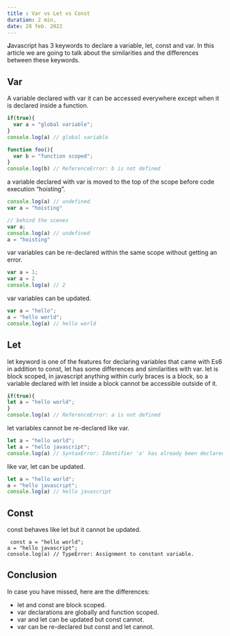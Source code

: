 ```yaml
---
title : Var vs Let vs Const 
duration: 2 min,
date: 28 feb. 2022
---
```


**J**avascript has 3 keywords to declare a variable, let, const and var. In this article we are going to talk about the similarities and the differences between these keywords.

## Var 
A variable declared with var it can be accessed everywhere except when it is declared inside a function.
```javascript
if(true){
  var a = "global variable";
}
console.log(a) // global variable

function foo(){
  var b = "function scoped";
}
console.log(b) // ReferenceError: b is not defined
```
a variable declared with var is moved to the top of the scope before code execution “hoisting”.
```javascript
console.log(a) // undefined
var a = "hoisting"

// behind the scenes 
var a;
console.log(a) // undefined
a = "hoisting"  
```
var variables can be re-declared within the same scope without getting an error.
```javascript
var a = 1;
var a = 2 
console.log(a) // 2
```
var variables can be updated.
```javascript
var a = "hello";
a = "hello world";
console.log(a) // hello world
``` 

## Let
let keyword is one of the features for declaring variables that came with Es6 in addition to const, let has some differences and similarities with var.
let is block scoped, in javascript anything within curly braces is a block, so a variable declared with let inside a block cannot be accessible outside of it.
```javascript
if(true){
let a = "hello world";
}
console.log(a) // ReferenceError: a is not defined
```
let variables cannot be re-declared like var.
```javascript
let a = "hello world";
let a = "hello javascript";
console.log(a) // SyntaxError: Identifier 'a' has already been declared
```
like var, let can be updated.
```javascript
let a = "hello world";
a = "hello javascript";
console.log(a) // hello javascript
```
## Const 
const behaves like let but it cannot be updated.
```javscript
 const a = "hello world";
a = "hello javascript";
console.log(a) // TypeError: Assignment to constant variable.
```

## Conclusion

In case you have missed, here are the differences:
- let and const are block scoped.
- var declarations are globally and function scoped.
- var and let can be updated but const cannot. 
- var can be re-declared but const and let cannot.





